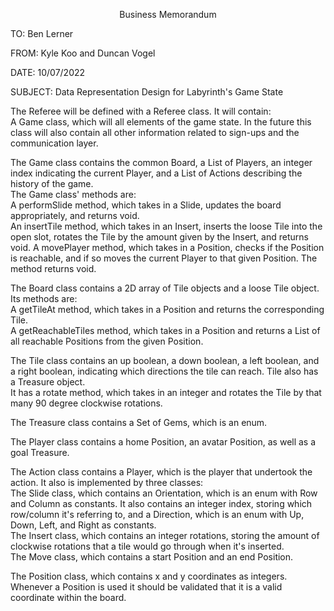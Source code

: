 <p style="text-align: center;">Business Memorandum</p>

TO: Ben Lerner

FROM: Kyle Koo and Duncan Vogel

DATE: 10/07/2022

SUBJECT: Data Representation Design for Labyrinth's Game State


The Referee will be defined with a Referee class. It will contain: \
A Game class, which will all elements of the game state. In the future this class will also contain all other information related to sign-ups and the communication layer. 

The Game class contains the common Board, a List of Players, an integer index indicating the current Player, and a List of Actions describing the history of the game. \
The Game class' methods are: \
A performSlide method, which takes in a Slide, updates the board appropriately, and returns void. \
An insertTile method, which takes in an Insert, inserts the loose Tile into the open slot, rotates the Tile by the amount given by the Insert, and returns void.
A movePlayer method, which takes in a Position, checks if the Position is reachable, and if so moves the current Player to that given Position. The method returns void.

The Board class contains a 2D array of Tile objects and a loose Tile object. Its methods are: \
A getTileAt method, which takes in a Position and returns the corresponding Tile. \
A getReachableTiles method, which takes in a Position and returns a List of all reachable Positions from the given Position.

The Tile class contains an up boolean, a down boolean, a left boolean, and a right boolean, indicating which directions the tile can reach. Tile also has a Treasure object. \
It has a rotate method, which takes in an integer and rotates the Tile by that many 90 degree clockwise rotations.

The Treasure class contains a Set of Gems, which is an enum.

The Player class contains a home Position, an avatar Position, as well as a goal Treasure.

The Action class contains a Player, which is the player that undertook the action. It also is implemented by three classes: \
The Slide class, which contains an Orientation, which is an enum with Row and Column as constants. It also contains an integer index, storing which row/column it's referring to, and a Direction, which is an enum with Up, Down, Left, and Right as constants. \
The Insert class, which contains an integer rotations, storing the amount of clockwise rotations that a tile would go through when it's inserted. \
The Move class, which contains a start Position and an end Position.

The Position class, which contains x and y coordinates as integers. Whenever a Position is used it should be validated that it is a valid coordinate within the board.

